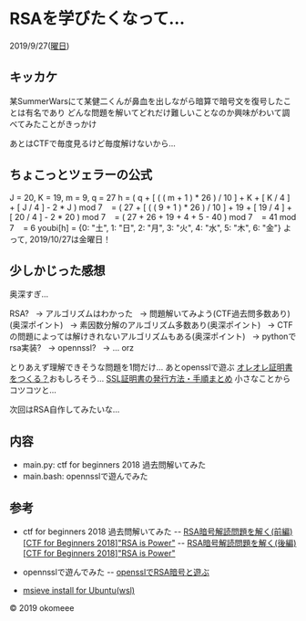 # RSAを学びたくなって...
2019/9/27([曜日](https://lm-7.hatenadiary.org/entry/20090831/1251727185))


## キッカケ
某SummerWarsにて某健二くんが鼻血を出しながら暗算で暗号文を復号したことは有名であり
どんな問題を解いてどれだけ難しいことなのか興味がわいて調べてみたことがきっかけ

あとはCTFで毎度見るけど毎度解けないから...

## ちょこっとツェラーの公式
J = 20, K = 19, m = 9, q = 27
h = ( q + [ ( ( m + 1 ) * 26 ) / 10 ] + K + [ K / 4 ] + [ J / 4 ] - 2 * J ) mod 7
&nbsp;&nbsp; = ( 27 + [ ( ( 9 + 1 ) * 26 ) / 10 ] + 19 + [ 19 / 4 ] + [ 20 / 4 ] - 2 * 20 ) mod 7
&nbsp;&nbsp; = ( 27 + 26 + 19 + 4 + 5 - 40 ) mod 7
&nbsp;&nbsp; = 41 mod 7
&nbsp;&nbsp; = 6
youbi[h] = {0: "土", 1: "日", 2: "月", 3: "火", 4: "水", 5: "木", 6: "金"}
よって, 2019/10/27は金曜日！

## 少しかじった感想
奥深すぎ...

RSA?
&nbsp; → アルゴリズムはわかった
&nbsp; → 問題解いてみよう(CTF過去問多数あり)(奥深ポイント)
&nbsp; → 素因数分解のアルゴリズム多数あり(奥深ポイント)
&nbsp; → CTFの問題によっては解けきれないアルゴリズムもある(奥深ポイント)
&nbsp; → pythonでrsa実装?
&nbsp; → opennssl?
&nbsp; → ... orz

とりあえず理解できそうな問題を1問だけ...
あとopensslで遊ぶ
[オレオレ証明書をつくる？](https://ozuma.hatenablog.jp/entry/20130511/1368284304)おもしろそう...
[SSL証明書の発行方法・手順まとめ](https://qiita.com/cyborg__ninja/items/876c3d648a13831523e3)
小さなことからコツコツと...

次回はRSA自作してみたいな...

## 内容
- main.py: ctf for beginners 2018 過去問解いてみた
- main.bash: opennsslで遊んでみた


## 参考
- ctf for beginners 2018 過去問解いてみた
-- [RSA暗号解読問題を解く(前編)[CTF for Beginners 2018]"RSA is Power"](http://k-mawa.hateblo.jp/entry/2018/06/07/192242)
-- [RSA暗号解読問題を解く(後編)[CTF for Beginners 2018]"RSA is Power"](http://k-mawa.hateblo.jp/entry/2018/06/19/141347)
- opennsslで遊んでみた
-- [opensslでRSA暗号と遊ぶ](https://ozuma.hatenablog.jp/entry/20130510/1368114329)

- [msieve install for Ubuntu(wsl)](http://inaz2.hatenablog.com/entry/2016/01/09/032521)

&copy; 2019 okomeee